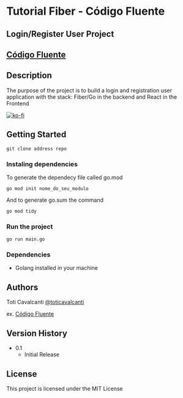 # Tutorial Fiber - C&oacute;digo Fluente

## Login/Register User Project

## [C&oacute;digo Fluente](https://www.codigofluente.com.br/)

## Description

The purpose of the project is to build a login and registration user application with the stack: Fiber/Go in the backend and React in the Frontend

[![ko-fi](https://ko-fi.com/img/githubbutton_sm.svg)](https://ko-fi.com/codigofluente)

## Getting Started
```
git clone address repo
```

### Instaling dependencies

To generate the dependecy file called go.mod
```
go mod init nome_do_seu_modulo
```
And to generate go.sum the command
```
go mod tidy
```

### Run the project
```
go run main.go
```
### Dependencies

* Golang installed in your machine

## Authors

Toti Cavalcanti
[@toticavalcanti](toticavalcanti@hotmail.com)

ex. [C&oacute;digo Fluente](https://www.codigofluente.com.br/)

## Version History

* 0.1
    * Initial Release

## License

This project is licensed under the MIT License
